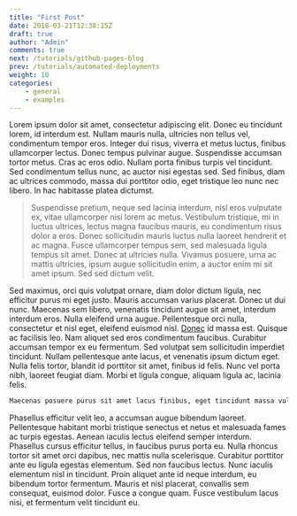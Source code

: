 ```yaml
---
title: "First Post"
date: 2018-03-21T12:38:15Z
draft: true
author: "Admin"
comments: true
next: /tutorials/github-pages-blog
prev: /tutorials/automated-deployments
weight: 10
categories:
    - general
    - examples
---
```


Lorem ipsum dolor sit amet, consectetur adipiscing elit. Donec eu tincidunt lorem, id interdum est. Nullam mauris nulla, ultricies non tellus vel, condimentum tempor eros. Integer dui risus, viverra et metus luctus, finibus ullamcorper lectus. Donec tempus pulvinar augue. Suspendisse accumsan tortor metus. Cras ac eros odio. Nullam porta finibus turpis vel tincidunt. Sed condimentum tellus nunc, ac auctor nisi egestas sed. Sed finibus, diam ac ultrices commodo, massa dui porttitor odio, eget tristique leo nunc nec libero. In hac habitasse platea dictumst.

> Suspendisse pretium, neque sed lacinia interdum, nisl eros vulputate ex, vitae ullamcorper nisi lorem ac metus. Vestibulum tristique, mi in luctus ultrices, lectus magna faucibus mauris, eu condimentum risus dolor a eros. Donec sollicitudin mauris luctus nulla laoreet hendrerit et ac magna. Fusce ullamcorper tempus sem, sed malesuada ligula tempus sit amet. Donec at ultricies nulla. Vivamus posuere, urna ac mattis ultricies, ipsum augue sollicitudin enim, a auctor enim mi sit amet ipsum. Sed sed dictum velit.

Sed maximus, orci quis volutpat ornare, diam dolor dictum ligula, nec efficitur purus mi eget justo. Mauris accumsan varius placerat. Donec ut dui nunc. Maecenas sem libero, venenatis tincidunt augue sit amet, interdum interdum eros. Nulla eleifend urna augue. Pellentesque orci nulla, consectetur et nisl eget, eleifend euismod nisl. [Donec](http://) id massa est. Quisque ac facilisis leo. Nam aliquet sed eros condimentum faucibus. Curabitur accumsan tempor ex eu fermentum. Sed volutpat sem sollicitudin imperdiet tincidunt. Nullam pellentesque ante lacus, et venenatis ipsum dictum eget. Nulla felis tortor, blandit id porttitor sit amet, finibus id felis. Nunc vel porta nibh, laoreet feugiat diam. Morbi et ligula congue, aliquam ligula ac, lacinia felis.

```sh
Maecenas posuere purus sit amet lacus finibus, eget tincidunt massa vulputate. Ut efficitur sem nec faucibus blandit. Phasellus a eleifend nunc, in blandit enim. Aenean iaculis molestie ligula a molestie. Integer tincidunt dignissim gravida. Duis quis purus ac dui tincidunt porta a id tellus. Proin sed dictum mi. Praesent ligula dolor, gravida vel ipsum sit amet, auctor vehicula felis. Fusce et mollis eros, sit amet viverra magna.
```

Phasellus efficitur velit leo, a accumsan augue bibendum laoreet. Pellentesque habitant morbi tristique senectus et netus et malesuada fames ac turpis egestas. Aenean iaculis lectus eleifend semper interdum. Phasellus cursus efficitur tellus, in faucibus purus porta eu. Nulla rhoncus tortor sit amet orci dapibus, nec mattis nulla scelerisque. Curabitur porttitor ante eu ligula egestas elementum. Sed non faucibus lectus. Nunc iaculis elementum nisl in tincidunt. Proin aliquet ante id neque interdum, eu bibendum tortor fermentum. Mauris et nisl placerat, convallis sem consequat, euismod dolor. Fusce a congue quam. Fusce vestibulum lacus nisi, et fermentum velit tincidunt eu.
